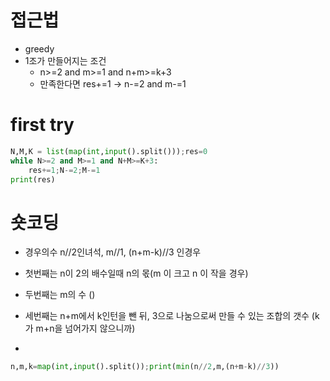 # 접근법
- greedy
- 1조가 만들어지는 조건
    - n>=2 and m>=1 and n+m>=k+3
    - 만족한다면 res+=1 -> n-=2 and m-=1
# first try
```python
N,M,K = list(map(int,input().split()));res=0
while N>=2 and M>=1 and N+M>=K+3:
    res+=1;N-=2;M-=1
print(res)
```

# 숏코딩
- 경우의수 n//2인녀석, m//1, (n+m-k)//3 인경우
- 첫번째는 n이 2의 배수일때 n의 몫(m 이 크고 n 이 작을 경우)
- 두번째는 m의 수 ()
- 세번째는 n+m에서 k인턴을 뺀 뒤, 3으로 나눔으로써 만들 수 있는 조합의 갯수 (k가 m+n을 넘어가지 않으니까)

- 
```python
n,m,k=map(int,input().split());print(min(n//2,m,(n+m-k)//3))
```


